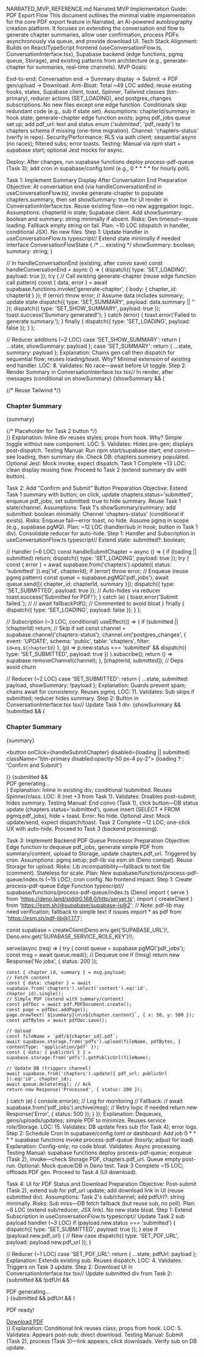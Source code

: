NARRATED_MVP_REFERENCE.md
Narrated MVP Implementation Guide: PDF Export Flow
This document outlines the minimal viable implementation for the core PDF export feature in Narrated, an AI-powered autobiography creation platform. It focuses on extending the conversation end flow to generate chapter summaries, allow user confirmation, process PDFs asynchronously via queue, and provide download UI.
Tech Stack Alignment: Builds on React/TypeScript frontend (useConversationFlow.ts, ConversationInterface.tsx), Supabase backend (edge functions, pgmq queue, Storage), and existing patterns from architecture (e.g., generate-chapter for summaries, real-time channels).
MVP Goals:

End-to-end: Conversation end → Summary display → Submit → PDF gen/upload → Download.
Anti-Bloat: Total ~49 LOC added; reuse existing hooks, states, Supabase client, toast, Spinner, Tailwind classes (btn-primary), reducer actions (SET_LOADING), and postgres_changes subscriptions. No new files except one edge function. Conditionals skip redundant code (e.g., sub if state set).
Assumptions: chapterId/summary in hook state; generate-chapter edge function exists; pgmq pdf_jobs queue set up; add pdf_url: text and status enum ('submitted', 'pdf_ready') to chapters schema if missing (one-time migration). Channel: 'chapters-status' (verify in repo).
Security/Performance: RLS via auth client; sequential async (no races); filtered subs; error toasts.
Testing: Manual via npm start + supabase start; optional Jest mocks for async.

Deploy: After changes, run supabase functions deploy process-pdf-queue (Task 3); add cron in supabase/config.toml (e.g., 0 * * * * for hourly poll).

Task 1: Implement Summary Display After Conversation End
Preparation
Objective: At conversation end (via handleConversationEnd in useConversationFlow.ts), invoke generate-chapter to populate chapters.summary, then set showSummary: true for UI render in ConversationInterface.tsx. Reuse existing flow—no new aggregation logic.
Assumptions: chapterId in state; Supabase client. Add showSummary: boolean and summary: string minimally if absent.
Risks: Gen timeout—reuse loading. Fallback empty string on fail.
Plan: ~10 LOC (dispatch in handler, conditional JSX). No new files.
Step 1: Update Handler in useConversationFlow.ts
typescript// Extend state minimally if needed
interface ConversationFlowState { /* ... existing */ showSummary: boolean; summary: string; }

// In handleConversationEnd (existing, after convo save)
const handleConversationEnd = async () => {
  dispatch({ type: 'SET_LOADING', payload: true });
  try {
    // Call existing generate-chapter (reuse edge function call pattern)
    const { data, error } = await supabase.functions.invoke('generate-chapter', { body: { chapter_id: chapterId } });
    if (error) throw error;
    // Assume data includes summary; update state
    dispatch({ type: 'SET_SUMMARY', payload: data.summary || '' });
    dispatch({ type: 'SET_SHOW_SUMMARY', payload: true });
    toast.success('Summary generated!');
  } catch (error) {
    toast.error('Failed to generate summary.');
  } finally {
    dispatch({ type: 'SET_LOADING', payload: false });
  }
};

// Reducer additions (~2 LOC)
case 'SET_SHOW_SUMMARY': return { ...state, showSummary: payload };
case 'SET_SUMMARY': return { ...state, summary: payload };
Explanation: Chains gen call then dispatch for sequential flow; reuses loading/toast. Why? Minimal extension of existing end handler. LOC: 8. Validates: No race—await before UI toggle.
Step 2: Render Summary in ConversationInterface.tsx
tsx// In render, after messages (conditional on showSummary)
{showSummary && (
  <div className="summary-section p-4 bg-gray-100 rounded"> {/* Reuse Tailwind */}
    <h3 className="font-bold">Chapter Summary</h3>
    <p>{summary}</p>
    {/* Placeholder for Task 2 button */}
  </div>
)}
Explanation: Inline div reuses styles; props from hook. Why? Simple toggle without new component. LOC: 5. Validates: Hides pre-gen; displays post-dispatch.
Testing
Manual: Run npm start/supabase start; end convo—see loading, then summary div. Check DB: chapters.summary populated. Optional Jest: Mock invoke, expect dispatch.
Task 1 Complete
~13 LOC; clean display reusing flow. Proceed to Task 2 (extend summary div with button).

Task 2: Add "Confirm and Submit" Button
Preparation
Objective: Extend Task 1 summary with button; on click, update chapters.status='submitted', enqueue pdf_jobs, set submitted: true to hide summary. Reuse Task 1 state/channel.
Assumptions: Task 1's showSummary/summary; add submitted: boolean minimally. Channel 'chapters-status' (conditional if exists).
Risks: Enqueue fail—error toast, no hide. Assume pgmq in scope (e.g., supabase.pgMQ).
Plan: ~12 LOC (handler/sub in hook; button in Task 1 div). Consolidate reducer for auto-hide.
Step 1: Handler and Subscription in useConversationFlow.ts
typescript// Extend state: submitted?: boolean;

// Handler (~6 LOC)
const handleSubmitChapter = async () => {
  if (loading || submitted) return;
  dispatch({ type: 'SET_LOADING', payload: true });
  try {
    const { error } = await supabase.from('chapters').update({ status: 'submitted' }).eq('id', chapterId);
    if (error) throw error;
    // Enqueue (reuse pgmq pattern)
    const queue = supabase.pgMQ('pdf_jobs');
    await queue.send([{ chapter_id: chapterId, summary }]);
    dispatch({ type: 'SET_SUBMITTED', payload: true }); // Auto-hides via reducer
    toast.success('Submitted for PDF!');
  } catch (e) {
    toast.error('Submit failed.');
    // // await fallbackPdf(); // Commented to avoid bloat
  } finally {
    dispatch({ type: 'SET_LOADING', payload: false });
  }
};

// Subscription (~3 LOC, conditional)
useEffect(() => {
  if (submitted || !chapterId) return; // Skip if set
  const channel = supabase.channel('chapters-status');
  channel.on('postgres_changes', { event: 'UPDATE', schema: 'public', table: 'chapters', filter: `id=eq.${chapterId}` },
    (p) => p.new.status === 'submitted' && dispatch({ type: 'SET_SUBMITTED', payload: true })
  ).subscribe();
  return () => supabase.removeChannel(channel);
}, [chapterId, submitted]); // Deps avoid churn

// Reducer (~2 LOC)
case 'SET_SUBMITTED': return { ...state, submitted: payload, showSummary: !payload };
Explanation: Guards prevent spam; chains await for consistency. Reuses pgmq. LOC: 11. Validates: Sub skips if submitted; reducer hides summary.
Step 2: Button in ConversationInterface.tsx
tsx// Update Task 1 div: {showSummary && !submitted && ( <div className="summary-section ...">
    <h3>Chapter Summary</h3>
    <p>{summary}</p>
    <div className="mt-4 flex justify-center">
      <button onClick={handleSubmitChapter} disabled={loading || submitted} className="btn-primary disabled:opacity-50 px-4 py-2">
        {loading ? <Spinner size="sm" /> : 'Confirm and Submit'}
      </button>
    </div>
  </div>
)}
{submitted && <div className="text-green-600 text-center">PDF generating...</div>}
Explanation: Inline in existing div; conditional !submitted. Reuses Spinner/class. LOC: 8 (net +3 from Task 1). Validates: Disables post-submit; hides summary.
Testing
Manual: End convo (Task 1), click button—DB status update (chapters.status='submitted'), queue insert (SELECT * FROM pgmq.pdf_jobs), hide + toast. Error: No hide. Optional Jest: Mock update/send, expect dispatch/toast.
Task 2 Complete
~12 LOC; one-click UX with auto-hide. Proceed to Task 3 (backend processing).

Task 3: Implement Backend PDF Queue Processor
Preparation
Objective: Edge function to dequeue pdf_jobs, generate simple PDF from summary/content, upload to Storage, update chapters.pdf_url. Triggered by cron.
Assumptions: pgmq setup; pdf-lib via esm.sh (Deno compat). Reuse Storage for upload.
Risks: Lib incompatibility—fallback to text file (comment). Stateless for scale.
Plan: New supabase/functions/process-pdf-queue/index.ts (~15 LOC); cron config. No frontend impact.
Step 1: Create process-pdf-queue Edge Function
typescript// supabase/functions/process-pdf-queue/index.ts (Deno)
import { serve } from 'https://deno.land/std@0.168.0/http/server.ts';
import { createClient } from 'https://esm.sh/@supabase/supabase-js@2';
// Note: pdf-lib may need verification; fallback to simple text if issues
import * as pdf from 'https://esm.sh/pdf-lib@1.17.1';

const supabase = createClient(Deno.env.get('SUPABASE_URL')!, Deno.env.get('SUPABASE_SERVICE_ROLE_KEY')!);

serve(async (req) => {
  try {
    const queue = supabase.pgMQ('pdf_jobs');
    const msg = await queue.read(); // Dequeue one
    if (!msg) return new Response('No jobs', { status: 200 });

    const { chapter_id, summary } = msg.payload;
    // Fetch content
    const { data: chapter } = await supabase.from('chapters').select('content').eq('id', chapter_id).single();
    // Simple PDF (extend with summary/content)
    const pdfDoc = await pdf.PDFDocument.create();
    const page = pdfDoc.addPage();
    page.drawText(`${summary}\n\n${chapter.content}`, { x: 50, y: 500 });
    const pdfBytes = await pdfDoc.save();

    // Upload
    const fileName = `pdf/${chapter_id}.pdf`;
    await supabase.storage.from('pdfs').upload(fileName, pdfBytes, { contentType: 'application/pdf' });
    const { data: { publicUrl } } = supabase.storage.from('pdfs').getPublicUrl(fileName);

    // Update DB (triggers channel)
    await supabase.from('chapters').update({ pdf_url: publicUrl }).eq('id', chapter_id);
    await queue.delete(msg); // Ack
    return new Response('Processed', { status: 200 });
  } catch (e) {
    console.error(e); // Log for monitoring
    // Fallback: // await supabase.from('pdf_jobs').archive(msg); // Retry logic if needed
    return new Response('Error', { status: 500 });
  }
});
Explanation: Dequeues, gens/uploads/updates; simple PDF to minimize. Reuses service role/Storage. LOC: 15. Validates: DB update fires sub (for Task 4); error logs.
Step 2: Schedule Cron
In supabase/config.toml or dashboard: Add job 0 * * * * supabase functions invoke process-pdf-queue (hourly; adjust for load).
Explanation: Config-only; no code bloat. Validates: Async processing.
Testing
Manual: supabase functions deploy process-pdf-queue; enqueue (Task 2), invoke—check Storage PDF, chapters.pdf_url. Queue empty post-run. Optional: Mock queue/DB in Deno test.
Task 3 Complete
~15 LOC; offloads PDF gen. Proceed to Task 4 (UI download).

Task 4: UI for PDF Status and Download
Preparation
Objective: Post-submit (Task 2), extend sub for pdf_url update; add download link in UI (reuse submitted div).
Assumptions: Task 2's sub/channel; add pdfUrl?: string minimally.
Risks: Sub miss—DB fetch fallback (but reuse sub, no poll).
Plan: ~8 LOC (extend sub/reducer, JSX link). No new state bloat.
Step 1: Extend Subscription in useConversationFlow.ts
typescript// Update Task 2 sub payload handler (~3 LOC)
if (payload.new.status === 'submitted') {
  dispatch({ type: 'SET_SUBMITTED', payload: true });
} else if (payload.new.pdf_url) { // New case
  dispatch({ type: 'SET_PDF_URL', payload: payload.new.pdf_url });
}

// Reducer (~1 LOC)
case 'SET_PDF_URL': return { ...state, pdfUrl: payload };
Explanation: Extends existing sub. Reuses dispatch. LOC: 4. Validates: Triggers on Task 3 update.
Step 2: Download UI in ConversationInterface.tsx
tsx// Update submitted div from Task 2: {submitted && !pdfUrl && <div className="text-green-600 text-center">PDF generating...</div>}
{submitted && pdfUrl && (
  <div className="text-center mt-4">
    <p>PDF ready!</p>
    <a href={pdfUrl} download className="btn-primary underline">Download PDF</a>
  </div>
)}
Explanation: Conditional link reuses class; props from hook. LOC: 5. Validates: Appears post-sub; direct download.
Testing
Manual: Submit (Task 2), process (Task 3)—link appears, click downloads. Verify sub on DB update.